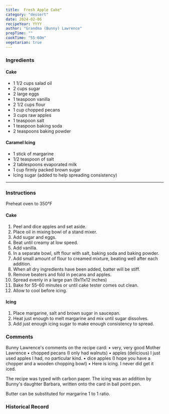 ```yaml
---
title:  Fresh Apple Cake"
category: "dessert"
date: 2024-02-06
recipeYear: YYYY
author: "Grandma (Bunny) Lawrence"
prepTime: ""
cookTime: "55-60m"
vegetarian: true
---
```


### Ingredients

#### Cake

- 1 1/2 cups salad oil
- 2 cups sugar
- 2 large eggs
- 1 teaspoon vanilla
- 2 1/2 cups flour
- 1 cup chopped pecans
- 3 cups raw apples 
- 1 teaspoon salt
- 1 teaspoon baking soda
- 2 teaspoons baking powder 

#### Caramel Icing

- 1 stick of margarine
- 1/2 teaspoon of salt
- 2 tablespoons evaporated milk
- 1 cup firmly packed brown sugar
- Icing sugar (added to help spreading consistency)

---

### Instructions

Preheat oven to 350°F 

#### Cake

1. Peel and dice apples and set aside.
2. Place oil in mixing bowl of a stand mixer.
3. Add sugar and eggs.
4. Beat until creamy at low speed.
5. Add vanilla.
6. In a separate bowl, sift flour with salt, baking soda and baking powder.
7. Add small amount of flour to creamed mixture, beating well after each addition. 
8. When all dry ingredients have been added, batter will be stiff.
9. Remove beaters and fold in pecans and apples.
10. Spread evenly in a large pan (9x11x12 inches)
11. Bake for 55-60 minutes or until cake tester comes out clean. 
12. Allow to cool before icing.

#### Icing

1. Place margarine, salt and brown sugar in saucepan. 
2. Heat just enough to melt margarine and mix until sugar dissolves.
3. Add just enough icing sugar to make enough consistency to spread. 

### Comments

Bunny Lawrence's comments on the recipe card:
• very, very good Mother Lawrence
• chopped pecans (I only had walnuts)
• apples (delicious) I just used apples I had, no particular kind.
• dice apples (I hope you have a chopper and a wooden chopping bowl)
• Here is icing. I never did get it iced. 

The recipe was typed with carbon paper. The icing was an addition by Bunny's daughter Barbara, written onto the card in ball point pen. 

Butter can be substituted for margarine 1 to 1 ratio. 

### Historical Record